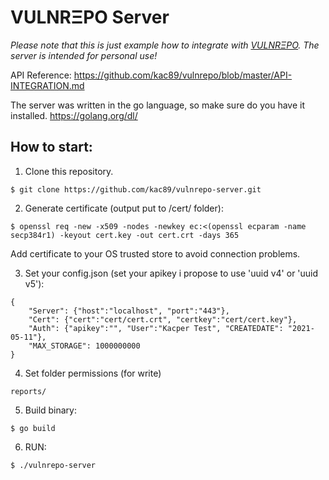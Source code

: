 # VULNRΞPO Server

*Please note that this is just example how to integrate with [VULNRΞPO](https://github.com/kac89/vulnrepo). The server is intended for personal use!*

API Reference: https://github.com/kac89/vulnrepo/blob/master/API-INTEGRATION.md

The server was written in the go language, so make sure do you have it installed. https://golang.org/dl/

## How to start:

1. Clone this repository.
```
$ git clone https://github.com/kac89/vulnrepo-server.git
```

2. Generate certificate (output put to /cert/ folder):
```
$ openssl req -new -x509 -nodes -newkey ec:<(openssl ecparam -name secp384r1) -keyout cert.key -out cert.crt -days 365
```
Add certificate to your OS trusted store to avoid connection problems.

3. Set your config.json (set your apikey i propose to use 'uuid v4' or 'uuid v5'):
```
{
    "Server": {"host":"localhost", "port":"443"},
    "Cert": {"cert":"cert/cert.crt", "certkey":"cert/cert.key"},
    "Auth": {"apikey":"", "User":"Kacper Test", "CREATEDATE": "2021-05-11"},
    "MAX_STORAGE": 1000000000
}
```

4. Set folder permissions (for write) 
```
reports/
```

5. Build binary:
```
$ go build
```

6. RUN:
```
$ ./vulnrepo-server
```